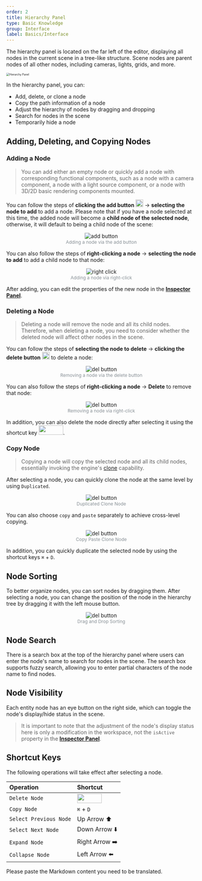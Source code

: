 ```yaml
---
order: 2
title: Hierarchy Panel
type: Basic Knowledge
group: Interface
label: Basics/Interface
---
```


The hierarchy panel is located on the far left of the editor, displaying all nodes in the current scene in a tree-like structure. Scene nodes are parent nodes of all other nodes, including cameras, lights, grids, and more.

<img alt="Hierarchy Panel" src="https://mdn.alipayobjects.com/huamei_yo47yq/afts/img/A*w_LPQbXK5OcAAAAAAAAAAAAADhuCAQ/original" style="zoom:50%;"  >

In the hierarchy panel, you can:

- Add, delete, or clone a node
- Copy the path information of a node
- Adjust the hierarchy of nodes by dragging and dropping
- Search for nodes in the scene
- Temporarily hide a node

## Adding, Deleting, and Copying Nodes

### Adding a Node

> You can add either an empty node or quickly add a node with corresponding functional components, such as a node with a camera component, a node with a light source component, or a node with 3D/2D basic rendering components mounted.

You can follow the steps of **clicking the add button** <img src="https://mdn.alipayobjects.com/huamei_yo47yq/afts/img/A*z9xnR68jixgAAAAAAAAAAAAADhuCAQ/original" width="20" height="20"> -> **selecting the node to add** to add a node. Please note that if you have a node selected at this time, the added node will become a **child node of the selected node**, otherwise, it will default to being a child node of the scene:

<div style="text-align:center;">
    <img alt="add button" src="https://mdn.alipayobjects.com/huamei_yo47yq/afts/img/A*JmW8S4_cb4YAAAAAAAAAAAAADhuCAQ/original" >
</div>
<figcaption style="text-align:center; color: #889096;font-size:12px">Adding a node via the add button</figcaption>

You can also follow the steps of **right-clicking a node** -> **selecting the node to add** to add a child node to that node:

<div style="text-align:center;">
    <img alt="right click" src="https://mdn.alipayobjects.com/huamei_yo47yq/afts/img/A*JmW8S4_cb4YAAAAAAAAAAAAADhuCAQ/original" >
</div>
<figcaption style="text-align:center; color: #889096;font-size:12px">Adding a node via right-click</figcaption>

After adding, you can edit the properties of the new node in the **[Inspector Panel](/en/docs/interface/inspector)**.

### Deleting a Node

> Deleting a node will remove the node and all its child nodes. Therefore, when deleting a node, you need to consider whether the deleted node will affect other nodes in the scene.

You can follow the steps of **selecting the node to delete** -> **clicking the delete button** <img src="https://mdn.alipayobjects.com/huamei_yo47yq/afts/img/A*pdYsTLNgz2IAAAAAAAAAAAAADhuCAQ/original" width="20" height="20"> to delete a node:

<div style="text-align:center;">
    <img alt="del button" src="https://mdn.alipayobjects.com/huamei_yo47yq/afts/img/A*P7PJTrSlaHMAAAAAAAAAAAAADhuCAQ/original" >
</div>
<figcaption style="text-align:center; color: #889096;font-size:12px">Removing a node via the delete button</figcaption>

You can also follow the steps of **right-clicking a node** -> **Delete** to remove that node:

<div style="text-align:center;">
    <img alt="del button" src="https://mdn.alipayobjects.com/huamei_yo47yq/afts/img/A*4FP6QqedU5QAAAAAAAAAAAAADhuCAQ/original" >
</div>
<figcaption style="text-align:center; color: #889096;font-size:12px">Removing a node via right-click</figcaption>


In addition, you can also delete the node directly after selecting it using the shortcut key <img src="https://mdn.alipayobjects.com/huamei_yo47yq/afts/img/A*PzBBTZF1HwEAAAAAAAAAAAAADhuCAQ/original" width="65" height="25">.

### Copy Node

> Copying a node will copy the selected node and all its child nodes, essentially invoking the engine's [clone](/en/docs/core/clone) capability.

After selecting a node, you can quickly clone the node at the same level by using `Duplicated`.

<div style="text-align:center;">
    <img alt="del button" src="https://mdn.alipayobjects.com/huamei_yo47yq/afts/img/A*ZBAsRKWVP9oAAAAAAAAAAAAADhuCAQ/original" >
</div>
<figcaption style="text-align:center; color: #889096;font-size:12px">Duplicated Clone Node</figcaption>

You can also choose `copy` and `paste` separately to achieve cross-level copying.

<div style="text-align:center;">
    <img alt="del button" src="https://mdn.alipayobjects.com/huamei_yo47yq/afts/img/A*9groQ7DrzM4AAAAAAAAAAAAADhuCAQ/original" >
</div>
<figcaption style="text-align:center; color: #889096;font-size:12px">Copy Paste Clone Node</figcaption>

In addition, you can quickly duplicate the selected node by using the shortcut keys `⌘` + `D`.

## Node Sorting

To better organize nodes, you can sort nodes by dragging them. After selecting a node, you can change the position of the node in the hierarchy tree by dragging it with the left mouse button.

<div style="text-align:center;">
    <img alt="del button" src="https://mdn.alipayobjects.com/huamei_yo47yq/afts/img/A*eQi1SZYqqCgAAAAAAAAAAAAADhuCAQ/original" >
</div>
<figcaption style="text-align:center; color: #889096;font-size:12px">Drag and Drop Sorting</figcaption>

## Node Search

There is a search box at the top of the hierarchy panel where users can enter the node's name to search for nodes in the scene. The search box supports fuzzy search, allowing you to enter partial characters of the node name to find nodes.

## Node Visibility

Each entity node has an eye button on the right side, which can toggle the node's display/hide status in the scene.

> It is important to note that the adjustment of the node's display status here is only a modification in the workspace, not the `isActive` property in the **[Inspector Panel](/en/docs/interface/inspector)**.

## Shortcut Keys

The following operations will take effect after selecting a node.

| Operation       | Shortcut                                                                                                                          |
| :-------------- | :-------------------------------------------------------------------------------------------------------------------------------- |
| `Delete Node`   | <img src="https://mdn.alipayobjects.com/huamei_yo47yq/afts/img/A*PzBBTZF1HwEAAAAAAAAAAAAADhuCAQ/original" width="65" height="25"> |
| `Copy Node`     | `⌘` + `D`                                                                                                                         |
| `Select Previous Node` | Up Arrow ⬆️                                                                                                                         |
| `Select Next Node`     | Down Arrow ⬇️                                                                                                                         |
| `Expand Node`   | Right Arrow ➡️                                                                                                                         |
| `Collapse Node` | Left Arrow ⬅️                                                                                                                         |

Please paste the Markdown content you need to be translated.
